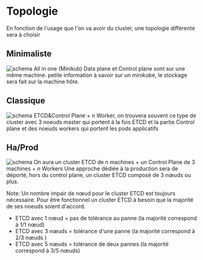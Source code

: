# Topologie
En fonction de l'usage que l'on va avoir du cluster, une topologie différente sera à choisir

## Minimaliste
![schema](https://obeyler.github.io/Formation-K8S/images/topologie-simple-K8S.drawio.svg)
All in one (Minikub) Data plane et Control plane sont sur une même machine. 
petite information à savoir sur un minikube, le stockage sera fait sur la machine hôte. 
## Classique 
![schema](https://obeyler.github.io/Formation-K8S/images/topologie-classique-K8S.drawio.svg)
ETCD&Control Plane + n Worker, 
on trouvera souvent ce type de cluster avec 3 noeuds master qui portent à la fois ETCD et la partie Control plane et des noeuds workers qui portent les pods applicatifs 
## Ha/Prod 
![schema](https://obeyler.github.io/Formation-K8S/images/topologie-ha-K8S.drawio.svg)
On aura un cluster ETCD de n machines + un Control Plane de 3 machines + n Workers
Une approche dédiée à la production sera de déporté, hors du control plane, un cluster ETCD composé de 3 nœuds ou plus.

Note: Un nombre impair de nœud pour le cluster ETCD est toujours nécessaire. Pour être fonctionnel un cluster ETCD à besoin que la majorité de ses noeuds soient d'accord. 
- ETCD avec 1 nœud = pas de tolérance au panne (la majorité correspond à 1/1 nœud)
- ETCD avec 3 nœuds = tolérance d'une panne (la majorité correspond à 2/3 nœuds )
- ETCD avec 5 nœuds = tolérance de deux pannes  (la majorité correspond à 3/5 nœuds)
